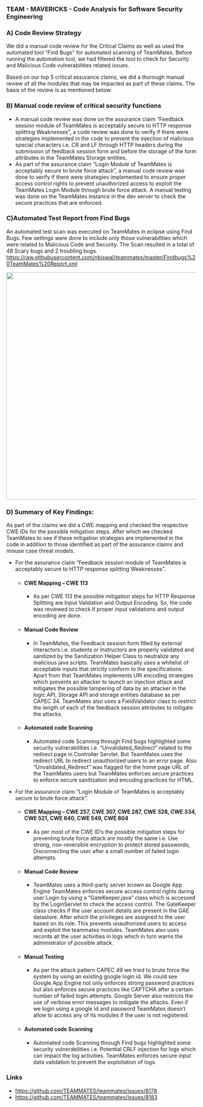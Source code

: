 ### TEAM - MAVERICKS - Code Analysis for Software Security Engineering

### A) Code Review Strategy 
   We did a manual code review for the Critical Claims as well as used the automated tool “Find Bugs” for automated scanning of TeamMates. Before running the automation tool, we had filtered the tool to check for Security and Malicious Code vulnerabilities related issues.

   Based on our top 5 critical assurance claims, we did a thorough manual review of all the modules that may be impacted as part of these claims. The basis of the review is as mentioned below:
### B) Manual code review of critical security functions
+ A manual code review was done on the assurance claim “Feedback session module of TeamMates is acceptably secure to HTTP response splitting Weaknesses”, a code review was done to verify if there were strategies implemented in the code to prevent the injection of malicious special characters i.e. CR and LF through HTTP headers during the submission of feedback session form and before the storage of the form attributes in the TeamMates Storage entities. 
+ As part of the assurance claim “Login Module of TeamMates is acceptably secure to brute force attack”, a manual code review was done to verify if there were strategies implemented to ensure proper access control rights to prevent unauthorized access to exploit the TeamMates Login Module through brute force attack. A manual testing was done on the TeamMates instance in the dev server to check the secure practices that are enforced.
### C)Automated Test Report from Find Bugs 
An automated test scan was executed on TeamMates in eclipse using Find Bugs. Few settings were done to include only those vulnerabilities which were related to Malicious Code and Security. The Scan resulted in a total of 48 Scary bugs and 2 troubling bugs.
https://raw.githubusercontent.com/nbiswal/teammates/master/Findbugs%20TeamMates%20Report.xml

<img src="https://github.com/kasiviswanath5555/teammates/blob/master/screenshot1.jpg" width="600">

### D) Summary of Key Findings:

As part of the claims we did a CWE mapping and checked the respective CWE IDs for the possible mitigation steps. After which we checked TeamMates to see if these mitigation strategies are implemented in the code in addition to those identified as part of the assurance claims and misuse case threat models.

+ For the assurance claim “Feedback session module of TeamMates is acceptably secure to HTTP response splitting Weaknesses”. 
  + #### CWE Mapping – CWE 113 
    + As per CWE 113 the possible mitigation steps for HTTP Response Splitting are Input Validation and Output Encoding. So, the code was reviewed to check if proper input validations and output encoding are done. 
  + #### Manual Code Review 
    + In TeamMates, the Feedback session form filled by external interactors i.e. students or Instructors are properly validated and sanitized by the Sanitization Helper Class to neutralize any malicious java scripts. TeamMates basically uses a whitelist of acceptable inputs that strictly conform to the specifications. Apart from that TeamMates implements URI encoding strategies which prevents an attacker to launch an injection attack and mitigates the possible tampering of data by an attacker in the logic API, Storage API and storage entities database as per CAPEC 34. TeamMates also uses a FieldValidator class to restrict the length of each of the feedback session attributes to mitigate the attacks.
  + #### Automated code Scanning
    +  Automated code Scanning through Find bugs highlighted some security vulnerabilities i.e. “Unvalidated_Redirect” related to the redirect page in Controller Servlet. But TeamMates uses the redirect URL to redirect unauthorized users to an error page. Also “Unvalidated_Redirect” was flagged for the home page URL of the TeamMates users but TeamMates enforces secure practices to enforce secure sanitization and encoding practices for HTML.
 
+ For the assurance claim “Login Module of TeamMates is acceptably secure to brute force attack”.
  + #### CWE Mapping – CWE 257, CWE 307, CWE 287, CWE 328, CWE 334, CWE 521, CWE 640, CWE 549, CWE 804
    + As per most of the CWE ID’s the possible mitigation steps for preventing brute force attack are mostly the same i.e. Use strong, non-reversible encryption to protect stored passwords, Disconnecting the user after a small number of failed login attempts.
  + #### Manual Code Review 
    + TeamMates uses a third-party server known as Google App Engine TeamMates enforces secure access control rights during user Login by using a “GateKeeper.java” class which is accessed by the LoginServlet to check the access control. The GateKeeper class checks if the user account details are present in the GAE datastore. After which the privileges are assigned to the user based on its role. This prevents unauthorized users to access and exploit the teammates modules. TeamMates also uses records all the user activities in logs which in turn warns the administrator of possible attack.
  + #### Manual Testing 
    + As per the attack pattern CAPEC 49 we tried to brute force the system by using an existing google login id. We could see Google App Engine not only enforces strong password practices but also enforces secure practices like CAPTCHA after a certain number of failed login attempts. Google Server also restricts the use of verbose error messages to mitigate the attacks. Even if we login using a google Id and password TeamMates doesn’t allow to access any of its modules if the user is not registered.  
  + #### Automated code Scanning 
    + Automated code Scanning through Find bugs highlighted some security vulnerabilities i.e. Potential CRLF injection for logs which can impact the log activities. TeamMates enforces secure input data validation to prevent the exploitation of logs.
### Links
+ https://github.com/TEAMMATES/teammates/issues/8178
+ https://github.com/TEAMMATES/teammates/issues/8183
